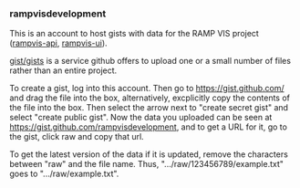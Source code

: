 ### rampvisdevelopment
This is an account to host gists with data for the RAMP VIS project ([rampvis-api](https://github.com/ScottishCovidResponse/rampvis-api), [rampvis-ui](https://github.com/ScottishCovidResponse/rampvis-ui)).

[gist/gists](https://docs.github.com/en/github/writing-on-github/editing-and-sharing-content-with-gists/creating-gists) is a service github offers to upload one or a small number of files rather than an entire project. 

To create a gist, log into this account. Then go to https://gist.github.com/ and drag the file into the box, alternatively, excplicitly copy the contents of the file into the box. Then select the arrow next to "create secret gist" and select "create public gist". Now the data you uploaded can be seen at https://gist.github.com/rampvisdevelopment, and to get a URL for it, go to the gist, click raw and copy that url. 

To get the latest version of the data if it is updated, remove the characters between "raw" and the file name. Thus,
".../raw/123456789/example.txt" goes to ".../raw/example.txt".

<!--
**rampvisdevelopment/rampvisdevelopment** is a ✨ _special_ ✨ repository because its `README.md` (this file) appears on your GitHub profile.

Here are some ideas to get you started:

- 🔭 I’m currently working on ...
- 🌱 I’m currently learning ...
- 👯 I’m looking to collaborate on ...
- 🤔 I’m looking for help with ...
- 💬 Ask me about ...
- 📫 How to reach me: ...
- 😄 Pronouns: ...
- ⚡ Fun fact: ...
-->
